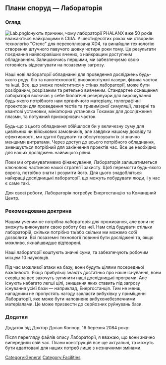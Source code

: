 ## Плани споруд — Лабораторія

### Огляд

![](Lab.png "Lab.png")Існують причини, чому лабораторії PHALANX вже 50
років вважаються найкращими в США. У шестидесятих роках ми створили
технологію "Стелс" для перехоплювача XD4, та винайшли технологію
створення штучного павучого шовку чотири роки тому. Це результати
поєднання найяскравіших вчених, з найкращим доступним обладнанням.
Залишаючись першими, ми забезпечуємо свою готовність відреагувати на
позаземну загрозу.

Наші нові лабораторії обладнанні для проведення досліджень будь-якого
роду: біо та нанотехнології, високопотужні лазери, фізика часток та
інші. Все, що зможе поміститися у стінах лабораторії, може бути
розібраним, розрізаним та ретельно вивченим. Стандартне оснащення
лабораторії включає у себе біологічні резервуари для вирощування
будь-якого потрібного нам органічного матеріалу, голографічні проектори
для проведення тестів та тривимірної симуляції, лазерні та квантові
установки, мініатюрна установка Токамак для дослідження плазми, та
потужний прискорювач часток.

Будь-що з цього обладнання обійшлося би у величезну суму для цивільних
чи військових замовників, але завдяки нашому досвіду та ефективності, ми
здатні будувати та обслуговувати їх зі значно меншими витратами. Через
доступ до всього потрібного обладнання, зменшується потрібний для
закінчення проектів час. Все це необхідно для наших досліджень найвищого
рівня.

Поки ми отримуватимемо фінансування, Лабораторія залишатиметься ключовою
частиною нашої стратегії захисту. Щоб перемогти будь-якого ворога,
потрібно знати і розуміти його. Для цього знадобляться найкращі
дослідницькі лабораторії, що можуть побудувати люди, і у нас є саме
такі.

Для своєї роботи, Лабораторія потребує Енергостанцію та Командний Центр.

### Рекомендована доктрина

Нашим ученим не потрібна лабораторія для проживання, але вони не зможуть
виконувати свою роботу без неї. Нам слід будувати стільки лабораторій,
скільки потрібно та/або скільки ми можемо собі дозволити. Всі позаземні
технології повинні бути досліджені та, якщо можливо, якнайшвидше
відтворені.

Наші лабораторії коштують значні суми, та забезпечують робочим місцем 10
науковців.

Під час можливої атаки на базу, вони будуть цілями посередньої
важливості. Якщо прибульці знають достатньо про наше існування, вони
скоріш за все захочуть зупинити наші дослідницькі програми. Але існують
набагато легші цілі, знищення яких ставить під загрозу існування усієї
бази — наприклад, Енергостанція. Тим не менш, нападники не пропустять
нагоду закласти вибухівку у приміщенні Лабораторії, яке може бути
наповнене вибухонебезпечними матеріалами. Це може призвести до серйозних
руйнувань бази.

### Додатки

Додаток від Доктор Долан Коннор, 16 березня 2084 року:

Після перегляду файлів опису Лабораторії, я вважаю, що вони значно
випередили свій час. Плани конструкцій все ще актуальні, та можуть бути
адаптовані для наших потреб лише з незначними змінами.

[Category:General](Category:General "wikilink")
[Category:Facilities](Category:Facilities "wikilink")